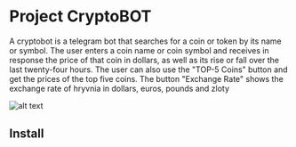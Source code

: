 # Project CryptoBOT

A cryptobot is a telegram bot that searches for a coin or token by its name or symbol. 
The user enters a coin name or coin symbol and receives in response the price of that coin in dollars, as well as its rise or fall over the last twenty-four hours. The user can also use the "TOP-5 Coins" button and get the prices of the top five coins. 
The button "Exchange Rate" shows the exchange rate of hryvnia in dollars, euros, pounds and zloty

![alt text](https://drive.google.com/file/d/1UoxzBeuFj0V9A-QbJb7rd06Tv6tRldQF/view?usp=sharing/Examplebot.jpg)

## Install

